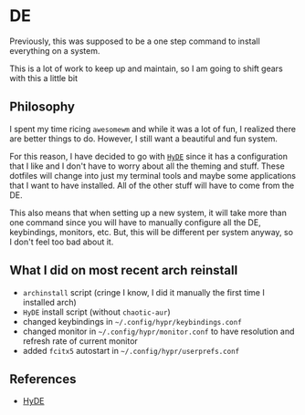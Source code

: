 # DE
Previously, this was supposed to be a one step command to install everything on a system.

This is a lot of work to keep up and maintain, so I am going to shift gears with this a little bit

## Philosophy
I spent my time ricing `awesomewm` and while it was a lot of fun,
I realized there are better things to do. However, I still want a beautiful and
fun system.

For this reason, I have decided to go with [`HyDE`](https://github.com/HyDE-Project/HyDE) since it has a configuration
that I like and I don't have to worry about all the theming and stuff. These
dotfiles will change into just my terminal tools and maybe some applications
that I want to have installed. All of the other stuff will have to come from
the DE.

This also means that when setting up a new system, it will take more than one
command since you will have to manually configure all the DE, keybindings,
monitors, etc. But, this will be different per system anyway, so I don't feel
too bad about it.

## What I did on most recent arch reinstall
- `archinstall` script (cringe I know, I did it manually the first time I installed arch)
- `HyDE` install script (without `chaotic-aur`)
- changed keybindings in `~/.config/hypr/keybindings.conf`
- changed monitor in `~/.config/hypr/monitor.conf` to have resolution and refresh rate of current monitor
- added `fcitx5` autostart in `~/.config/hypr/userprefs.conf`

## References
- [HyDE](https://github.com/HyDE-Project/HyDE)
